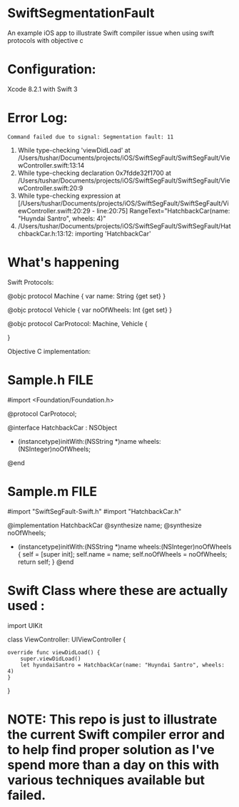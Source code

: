 # SwiftSegmentationFault
An example iOS app to illustrate Swift compiler issue when using swift protocols with objective c

# Configuration:

Xcode 8.2.1 with Swift 3

# Error Log:

`Command failed due to signal: Segmentation fault: 11`

1.	While type-checking 'viewDidLoad' at /Users/tushar/Documents/projects/iOS/SwiftSegFault/SwiftSegFault/ViewController.swift:13:14
2.	While type-checking declaration 0x7fdde32f1700 at /Users/tushar/Documents/projects/iOS/SwiftSegFault/SwiftSegFault/ViewController.swift:20:9
3.	While type-checking expression at [/Users/tushar/Documents/projects/iOS/SwiftSegFault/SwiftSegFault/ViewController.swift:20:29 - line:20:75] RangeText="HatchbackCar(name: "Huyndai Santro", wheels: 4)"
4.	/Users/tushar/Documents/projects/iOS/SwiftSegFault/SwiftSegFault/HatchbackCar.h:13:12: importing 'HatchbackCar'

# What's happening 

Swift Protocols:

@objc protocol Machine {
    var name: String {get set}
}

@objc protocol Vehicle {
    var noOfWheels: Int {get set}
}

@objc protocol CarProtocol: Machine, Vehicle {
    
}


Objective C implementation:

# Sample.h FILE
#import <Foundation/Foundation.h>

@protocol CarProtocol;

@interface HatchbackCar : NSObject <CarProtocol>


- (instancetype)initWith:(NSString *)name wheels:(NSInteger)noOfWheels;

@end

# Sample.m FILE

#import "SwiftSegFault-Swift.h"
#import "HatchbackCar.h"


@implementation HatchbackCar
@synthesize name;
@synthesize noOfWheels;

- (instancetype)initWith:(NSString *)name wheels:(NSInteger)noOfWheels
{
    self = [super init];
    self.name = name;
    self.noOfWheels = noOfWheels;
    return self;
}
@end


# Swift Class where these are actually used :

import UIKit

class ViewController: UIViewController {

    override func viewDidLoad() {
        super.viewDidLoad()        
        let hyundaiSantro = HatchbackCar(name: "Huyndai Santro", wheels: 4)
    }
}


# NOTE: This repo is just to illustrate the current Swift compiler error and to help find proper solution as I've spend more than a day on this with various techniques available but failed.
